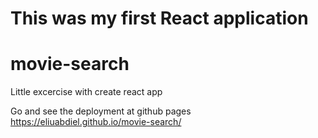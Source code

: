 # This was my first React application

# movie-search

Little excercise with create react app

Go and see the deployment at github pages
https://eliuabdiel.github.io/movie-search/
